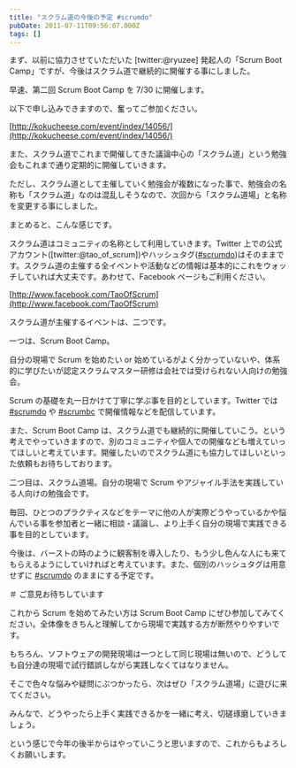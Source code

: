 ```yaml
---
title: "スクラム道の今後の予定 #scrumdo"
pubDate: 2011-07-11T09:56:07.000Z
tags: []
---
```


まず、以前に協力させていただいた [twitter:@ryuzee] 発起人の「Scrum Boot Camp」ですが、今後はスクラム道で継続的に開催する事にしました。

早速、第二回 Scrum Boot Camp を 7/30 に開催します。

以下で申し込みできますので、奮ってご参加ください。

[http://kokucheese.com/event/index/14056/](http://kokucheese.com/event/index/14056/)

また、スクラム道でこれまで開催してきた議論中心の「スクラム道」という勉強会もこれまで通り定期的に開催していきます。

ただし、スクラム道として主催していく勉強会が複数になった事で、勉強会の名称も「スクラム道」なのは混乱しそうなので、次回から「スクラム道場」と名称を変更する事にしました。

まとめると、こんな感じです。

スクラム道はコミュニティの名称として利用していきます。Twitter 上での公式アカウント([twitter:@tao_of_scrum])やハッシュタグ([#scrumdo](http://twitter.com/#!/search?q=%23scrumdo))はそのままです。スクラム道の主催する全イベントや活動などの情報は基本的にこれをウォッチしていれば大丈夫です。あわせて、Facebook ページもご利用ください。

[http://www.facebook.com/TaoOfScrum](http://www.facebook.com/TaoOfScrum)

スクラム道が主催するイベントは、二つです。

一つは、Scrum Boot Camp。

自分の現場で Scrum を始めたい or 始めているがよく分かっていないや、体系的に学びたいが認定スクラムマスター研修は会社では受けられない人向けの勉強会。

Scrum の基礎を丸一日かけて丁寧に学ぶ事を目的としています。Twitter では [#scrumdo](http://twitter.com/#!/search?q=%23scrumdo) や [#scrumbc](http://twitter.com/#!/search?q=%23scrumbc) で開催情報などを配信しています。

また、Scrum Boot Camp は、スクラム道でも継続的に開催していこう。という考えでやっていきますので、別のコミュニティや個人での開催なども増えていってほしいと考えています。開催したいのでスクラム道にも協力してほしいといった依頼もお待ちしております。

二つ目は、スクラム道場。自分の現場で Scrum やアジャイル手法を実践している人向けの勉強会です。

毎回、ひとつのプラクティスなどをテーマに他の人が実際どうやっているかや悩んでいる事を参加者と一緒に相談・議論し、より上手く自分の現場で実践できる事を目的としています。

今後は、バーストの時のように観客制を導入したり、もう少し色んな人にも来てもらえるようにしていければと考えています。また、個別のハッシュタグは用意せずに [#scrumdo](http://twitter.com/#!/search?q=%23scrumdo) のままにする予定です。

＃ ご意見お待ちしています

これから Scrum を始めてみたい方は Scrum Boot Camp にぜひ参加してみてください。全体像をきちんと理解してから現場で実践する方が断然やりやすいです。

もちろん、ソフトウェアの開発現場は一つとして同じ現場は無いので、どうしても自分達の現場で試行錯誤しながら実践しなくてはなりません。

そこで色々な悩みや疑問にぶつかったら、次はぜひ「スクラム道場」に遊びに来てください。

みんなで、どうやったら上手く実践できるかを一緒に考え、切磋琢磨していきましょう。

という感じで今年の後半からはやっていこうと思いますので、これからもよろしくお願いします。